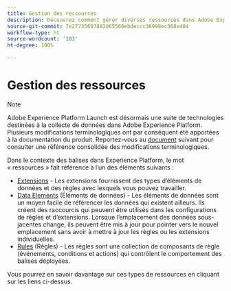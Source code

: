 ```yaml
---
title: Gestion des ressources
description: Découvrez comment gérer diverses ressources dans Adobe Experience Platform, notamment les extensions, les éléments de données et les règles.
source-git-commit: 7e27735697882065566ebdeccc36998ec368e404
workflow-type: ht
source-wordcount: '183'
ht-degree: 100%

---
```


# Gestion des ressources

>[!NOTE]
>
>Adobe Experience Platform Launch est désormais une suite de technologies destinées à la collecte de données dans Adobe Experience Platform. Plusieurs modifications terminologiques ont par conséquent été apportées à la documentation du produit. Reportez-vous au [document](../../term-updates.md) suivant pour consulter une référence consolidée des modifications terminologiques.

Dans le contexte des balises dans Experience Platform, le mot « ressources » fait référence à l’un des éléments suivants :

* [Extensions](extensions/overview.md) - Les extensions fournissent des types d’éléments de données et des règles avec lesquels vous pouvez travailler.
* [Data Elements](data-elements.md) (Éléments de données) - Les éléments de données sont un moyen facile de référencer les données qui existent ailleurs. Ils créent des raccourcis qui peuvent être utilisés dans les configurations de règles et d’extensions. Lorsque l’emplacement des données sous-jacentes change, ils peuvent être mis à jour pour pointer vers le nouvel emplacement sans avoir à mettre à jour les règles ou les extensions individuelles.
* [Rules](rules.md) (Règles) - Les règles sont une collection de composants de règle (événements, conditions et actions) qui contrôlent le comportement des balises déployées.

Vous pourrez en savoir davantage sur ces types de ressources en cliquant sur les liens ci-dessus.
